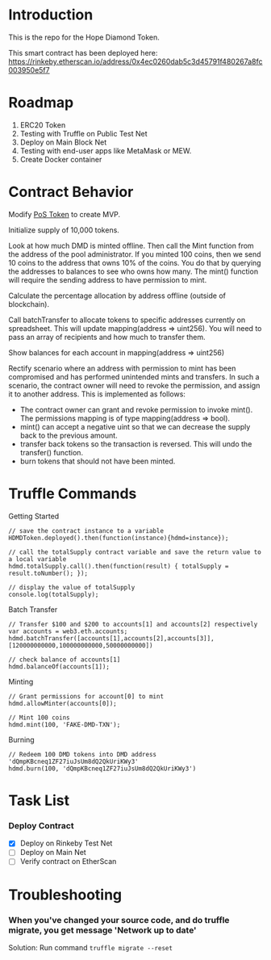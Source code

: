 # Introduction

This is the repo for the Hope Diamond Token.

This smart contract has been deployed here:
https://rinkeby.etherscan.io/address/0x4ec0260dab5c3d45791f480267a8fc003950e5f7

# Roadmap

1. ERC20 Token
1. Testing with Truffle on Public Test Net
1. Deploy on Main Block Net
1. Testing with end-user apps like MetaMask or MEW.
1. Create Docker container

# Contract Behavior

Modify [PoS Token](https://etherscan.io/address/0xee609fe292128cad03b786dbb9bc2634ccdbe7fc#code) to create MVP.

Initialize supply of 10,000 tokens.

Look at how much DMD is minted offline. Then call the Mint function from the address of the pool administrator. If you minted 100 coins, then we send 10 coins to the address that owns 10% of the coins. You do that by querying the addresses to balances to see who owns how many. The mint() function will require the sending address to have permission to mint.

Calculate the percentage allocation by address offline (outside of blockchain).

Call batchTransfer to allocate tokens to specific addresses currently on spreadsheet. This will update mapping(address => uint256). You will need to pass an array of recipients and how much to transfer them.

Show balances for each account in mapping(address => uint256)

Rectify scenario where an address with permission to mint has been compromised and has performed unintended mints and transfers. In such a scenario, the contract owner will need to revoke the permission, and assign it to another address. This is implemented as follows:
* The contract owner can grant and revoke permission to invoke mint(). The permissions mapping is of type mapping(address => bool).
* mint() can accept a negative uint so that we can decrease the supply back to the previous amount.
* transfer back tokens so the transaction is reversed. This will undo the transfer() function.
* burn tokens that should not have been minted.

# Truffle Commands

Getting Started
```
// save the contract instance to a variable
HDMDToken.deployed().then(function(instance){hdmd=instance});

// call the totalSupply contract variable and save the return value to a local variable
hdmd.totalSupply.call().then(function(result) { totalSupply = result.toNumber(); });

// display the value of totalSupply
console.log(totalSupply);
```

Batch Transfer
```
// Transfer $100 and $200 to accounts[1] and accounts[2] respectively
var accounts = web3.eth.accounts;
hdmd.batchTransfer([accounts[1],accounts[2],accounts[3]],[120000000000,100000000000,50000000000])

// check balance of accounts[1]
hdmd.balanceOf(accounts[1]);
```

Minting
```
// Grant permissions for account[0] to mint
hdmd.allowMinter(accounts[0]);

// Mint 100 coins
hdmd.mint(100, 'FAKE-DMD-TXN');
```

Burning
```
// Redeem 100 DMD tokens into DMD address 'dQmpKBcneq1ZF27iuJsUm8dQ2QkUriKWy3'
hdmd.burn(100, 'dQmpKBcneq1ZF27iuJsUm8dQ2QkUriKWy3')
```

# Task List

### Deploy Contract

- [x] Deploy on Rinkeby Test Net
- [ ] Deploy on Main Net
- [ ] Verify contract on EtherScan

# Troubleshooting

### When you've changed your source code, and do truffle migrate, you get message 'Network up to date'

Solution: Run command `truffle migrate --reset`